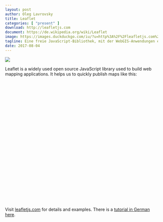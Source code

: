 ```yaml
---
layout: post
author: Oleg Lavrovsky
title: Leaflet
categories: [ "present" ]
download: http://leafletjs.com
document: https://de.wikipedia.org/wiki/Leaflet
image: https://images.duckduckgo.com/iu/?u=http%3A%2F%2Fleafletjs.com%2Fexamples%2Fcustom-icons%2Fthumbnail.png&f=1
tagline: Eine freie JavaScript-Bibliothek, mit der WebGIS-Anwendungen erstellt werden können.
date: 2017-08-04
---
```


![](http://leafletjs.com/docs/images/logo.png)

Leaflet is a widely used open source JavaScript library used to build web mapping applications. It helps us to quickly publish maps like this:

<div id="map" style="height:400px"></div><link rel="stylesheet" href="https://unpkg.com/leaflet@1.2.0/dist/leaflet.css"
integrity="sha512-M2wvCLH6DSRazYeZRIm1JnYyh22purTM+FDB5CsyxtQJYeKq83arPe5wgbNmcFXGqiSH2XR8dT/fJISVA1r/zQ=="
crossorigin=""/><script src="https://unpkg.com/leaflet@1.2.0/dist/leaflet.js"
integrity="sha512-lInM/apFSqyy1o6s89K4iQUKg6ppXEgsVxT35HbzUupEVRh2Eu9Wdl4tHj7dZO0s1uvplcYGmt3498TtHq+log=="
crossorigin=""></script>
<script>
	var map = L.map('map').setView([47.55662, 8.90370], 16);

	L.tileLayer('http://{s}.tile.osm.org/{z}/{x}/{y}.png', {
		attribution: '&copy; <a href="http://osm.org/copyright">OpenStreetMap</a> contributors'
	}).addTo(map);

	var LeafIcon = L.Icon.extend({
		options: {
			shadowUrl: 'http://leafletjs.com/examples/custom-icons/leaf-shadow.png',
			iconSize:     [38, 95],
			shadowSize:   [50, 64],
			iconAnchor:   [22, 94],
			shadowAnchor: [4, 62],
			popupAnchor:  [-3, -76]
		}
	});

	var greenIcon = new LeafIcon({iconUrl: 'http://leafletjs.com/examples/custom-icons/leaf-green.png'}),
		redIcon = new LeafIcon({iconUrl: 'http://leafletjs.com/examples/custom-icons/leaf-red.png'}),
		orangeIcon = new LeafIcon({iconUrl: 'http://leafletjs.com/examples/custom-icons/leaf-orange.png'});

	L.marker([47.55662, 8.90370], {icon: greenIcon}).bindPopup("Hello, world.").addTo(map);

</script>

Visit [leafletjs.com](http://leafletjs.com) for details and examples. There is a [tutorial in German here](http://leipzig-data.de/Gentri-14/Berichte/Obraczka.pdf).
